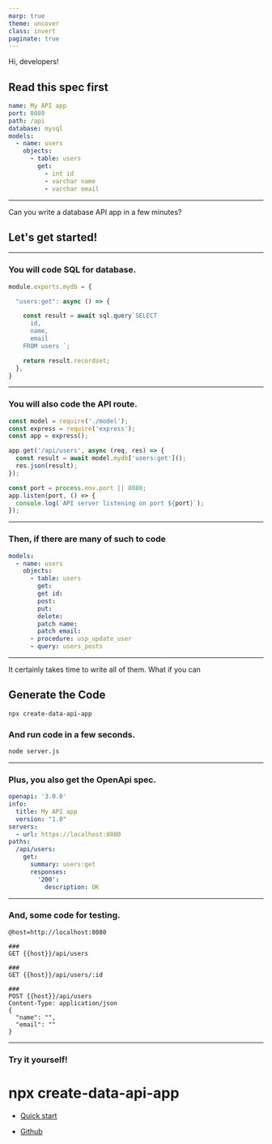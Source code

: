 ```yaml
---
marp: true
theme: uncover
class: invert
paginate: true
---
```

<style>
  section :is(pre,marp-pre)>code { padding: 0.8em 5.8em; }
</style>
Hi, developers!

## Read this spec first

```yaml
name: My API app
port: 8080
path: /api
database: mysql
models:
  - name: users
    objects:
      - table: users
        get:
          - int id
          - varchar name
          - varchar email
```
<!-- footer: press [space] to continue -->

---

Can you write a database API app in a few minutes?

## Let's get started!



---

### You will code SQL for database.


>

```javascript
module.exports.mydb = {

  "users:get": async () => {

    const result = await sql.query`SELECT
      id,
      name,
      email
    FROM users `;

    return result.recordset;
  },
}
```

---

### You will also code the API route.

>

```javascript
const model = require('./model');
const express = require('express');
const app = express();

app.get('/api/users', async (req, res) => {
  const result = await model.mydb['users:get']();
  res.json(result);
});

const port = process.env.port || 8080;
app.listen(port, () => {
  console.log(`API server listening on port ${port}`);
});
```

---

### Then, if there are many of such to code

```yaml
models:
  - name: users
    objects:
      - table: users
        get:
        get id:
        post:
        put:
        delete:
        patch name:
        patch email:
      - procedure: usp_update_user
      - query: users_posts
```

---

It certainly takes time to write all of them. What if you can

## Generate the Code

```bash
npx create-data-api-app
```

### And run code in a few seconds.

```bash
node server.js
```

---

### Plus, you also get the OpenApi spec.

>

```yaml
openapi: '3.0.0'
info:
  title: My API app
  version: "1.0"
servers:
  - url: https://localhost:8080
paths:
  /api/users:
    get:
      summary: users:get
      responses:
        '200':
          description: OK
```

---

### And, some code for testing.

```
@host=http://localhost:8080

###
GET {{host}}/api/users

###
GET {{host}}/api/users/:id

###
POST {{host}}/api/users
Content-Type: application/json
{
  "name": "",
  "email": ""
}
```

---

<!-- footer: the end -->

### Try it yourself!

# npx create-data-api-app

- [Quick start](quick-start.html)

- [Github](https://github.com/yysun/create-data-api-app/)

